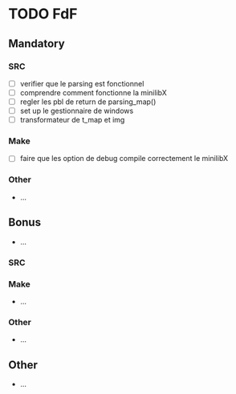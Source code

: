 # TODO FdF

## Mandatory

### SRC
 - [ ] verifier que le parsing est fonctionnel
 - [ ] comprendre comment fonctionne la minilibX
 - [ ] regler les pbl de return de parsing_map()
 - [ ] set up le gestionnaire de windows
 - [ ] transformateur de t_map et img

### Make
 - [ ] faire que les option de debug compile correctement le minilibX

### Other
 - ...

## Bonus
 - ...

### SRC

### Make
 - ...

### Other
 - ...

## Other
 - ...